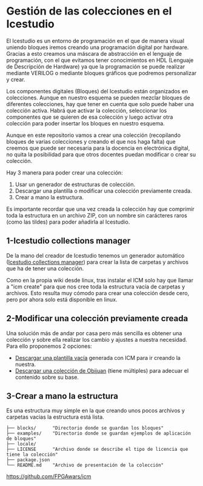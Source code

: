 # Gestión de las colecciones en el Icestudio

El Icestudio es un entorno de programación en el que de manera visual uniendo bloques iremos creando una programación digital por hardware. Gracias a esto creamos una máscara de abstracción en el lenguaje de programación, con el que evitamos tener conocimientos en HDL (Lenguaje de Descripción de Hardware) ya que la programación se puede realizar mediante VERILOG o mediante bloques gráficos que podremos personalizar y crear.

Los componentes digitales (Bloques) del Icestudio están organizados en colecciones. Aunque en nuestro esquema se pueden mezclar bloques de diferentes colecciones, hay que tener en cuenta que solo puede haber una colección activa. Habrá que activar la colección, seleccionar los componentes que se quieren de esa colección y luego activar otra colección para poder insertar los bloques en nuestro esquema.

Aunque en este repositorio vamos a crear una colección (recopilando bloques de varias colecciones y creando el que nos haga falta) que creemos que puede ser necesaria para la docencia en electrónica digital, no quita la posibilidad para que otros docentes puedan modificar o crear su colección.

Hay 3 manera para poder crear una colección:

1. Usar un generador de estructuras de colección.
2. Descargar una plantilla o modificar una colección previamente creada.
3. Crear a mano la estructura.

Es importante recordar que una vez creada la colección hay que comprimir toda la estructura en un archivo ZIP, con un nombre sin carácteres raros (como las tildes) para poder añadirla al Icestudio.

## 1-Icestudio collections manager

De la mano del creador de Icestudio tenemos un generador automático ([Icestudio collections manager](https://github.com/FPGAwars/icm/wiki#icm-create)) para crear la lista de carpetas y archivos que ha de tener una colección.

Como en la propia wiki desde linux, tras instalar el ICM solo hay que llamar a "icm create" para que nos cree toda la estructura vacía de carpetas y archivos. Esto resulta muy cómodo para crear una colección desde cero, pero por ahora solo está disponible en linux.

## 2-Modificar una colección previamente creada

Una solución más de andar por casa pero más sencilla es obtener una colección y sobre ella realizar los cambio y ajustes a nuestra necesidad. Para ello proponemos 2 opciones:

- [Descargar una plantilla vacía](https://github.com/ionhsFP/Coleccion-FPGA-Icestudio/blob/master/Kolezioa.zip) generada con ICM para ir creando la nuestra.
- [Descargar una colección de Obijuan](https://github.com/Obijuan/digital-electronics-with-open-FPGAs-tutorial/tree/master/wiki/Tutorial-28/Collections) (tiene múltiples) para adecuar el contenido sobre su base.

## 3-Crear a mano la estructura

Es una estructura muy simple en la que creando unos pocos archivos y carpetas vacias la estructura está lista.

```
├── blocks/		 "Directorio donde se guardan los bloques"
├── examples/	 "Directorio donde se guardan ejemplos de aplicación de bloques"
├── locale/
├── LICENSE		 "Archivo donde se describe el tipo de licencia que tiene la colección"
├── package.json
└── README.md	 "Archivo de presentación de la colección"
```



https://github.com/FPGAwars/icm